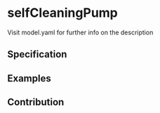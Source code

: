# selfCleaningPump

Visit model.yaml for further info on the description

## Specification

## Examples

## Contribution
